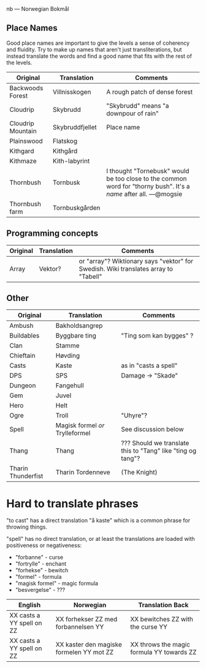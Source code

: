 nb — Norwegian Bokmål

## Place Names

Good place names are important to give the levels a sense of coherency and fluidity. Try to make up names that aren't just transliterations, but instead translate the words and find a good name that fits with the rest of the levels.

| Original         | Translation     | Comments                      |
|------------------|-----------------|-------------------------------|
| Backwoods Forest | Villnisskogen   | A rough patch of dense forest |
| Cloudrip         | Skybrudd        | "Skybrudd" means "a downpour of rain" |
| Cloudrip Mountain| Skybruddfjellet | Place name                    |
| Plainswood       | Flatskog        |                               |
| Kithgard         | Kithgård        |                               |
| Kithmaze         | Kith-labyrint   |                               |
| Thornbush        | Tornbusk        | I thought "Tornebusk" would be too close to the common word for "thorny bush". It's a _name_ after all. —@mogsie                  |
| Thornbush farm   | Tornbuskgården  |                               |

## Programming concepts

| Original | Translation | Comments |
|----------|-------------|----------|
| Array    | Vektor?     | or "array"? Wiktionary says "vektor" for Swedish. Wiki translates array to "Tabell" |

## Other

| Original   | Translation    | Comments               |
|------------|----------------|------------------------|
| Ambush     | Bakholdsangrep |                        |
| Buildables | Byggbare ting  | "Ting som kan bygges" ?|
| Clan       | Stamme         |                        |
| Chieftain  | Høvding        |                        |
| Casts      | Kaste          | as in "casts a spell"  |
| DPS        | SPS            | Damage → "Skade"       |
| Dungeon    | Fangehull      |                        |
| Gem        | Juvel          |                        |
| Hero       | Helt           |                        |
| Ogre       | Troll          | "Uhyre"?               |
| Spell      | Magisk formel *or* Trylleformel  | See discussion below   |
| Thang      | Thang          | ??? Should we translate this to "Tang" like "ting og tang"?|
| Tharin Thunderfist          | Tharin Tordenneve      | (The Knight) |

# Hard to translate phrases

"to cast" has a direct translation "å kaste" which is a common phrase for throwing things.

"spell" has no direct translation, or at least the translations are loaded with positiveness or negativeness:
* "forbanne" - curse
* "fortrylle" - enchant
* "forhekse" - bewitch
* "formel" - formula
* "magisk formel" - magic formula
* "besvergelse" - ???

|English                  |Norwegian                          |Translation Back|
|-------------------------|-----------------------------------|----------------|
|XX casts a YY spell on ZZ|XX forhekser ZZ med forbannelsen YY|XX bewitches ZZ with the curse YY|
|XX casts a YY spell on ZZ|XX kaster den magiske formelen YY mot ZZ|XX throws the magic formula YY towards ZZ|